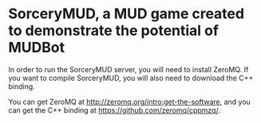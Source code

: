 # SorceryMUD, a MUD game created to demonstrate the potential of MUDBot

In order to run the SorceryMUD server, you will need to install ZeroMQ. If you want to compile SorceryMUD, you will also need to download the C++ binding.

You can get ZeroMQ at http://zeromq.org/intro:get-the-software, and you can get the C++ binding at https://github.com/zeromq/cppmzq/.
